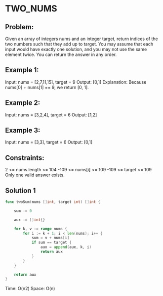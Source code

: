 # TWO_NUMS

## Problem:

Given an array of integers nums and an integer target, return indices of the two numbers such that they add up to target. You may assume that each input would have exactly one solution, and you may not use the same element twice. You can return the answer in any order.
 

## Example 1:

Input: nums = [2,7,11,15], target = 9
Output: [0,1]
Explanation: Because nums[0] + nums[1] == 9, we return [0, 1].

## Example 2:
Input: nums = [3,2,4], target = 6
Output: [1,2]

## Example 3:
Input: nums = [3,3], target = 6
Output: [0,1]


## Constraints:

2 <= nums.length <= 104
-109 <= nums[i] <= 109
-109 <= target <= 109
Only one valid answer exists.


## Solution 1
```go
func twoSum(nums []int, target int) []int {

	sum := 0

	aux := []int{}

	for k, v := range nums {
		for i := k + 1; i < len(nums); i++ {
			sum = v + nums[i]
			if sum == target {
				aux = append(aux, k, i)
				return aux
			}
		}
	}

	return aux
}
```
Time:  O(n2)
Space: O(n)
